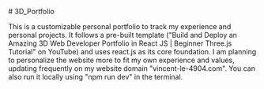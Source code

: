 #   3 D _ P o r t f o l i o 

 This is a customizable personal portfolio to track my experience and personal projects. It follows a pre-built template ("Build and Deploy an Amazing 3D Web Developer Portfolio in React JS | Beginner Three.js Tutorial" on YouTube) and uses react.js as its core foundation. I am planning to personalize the website more to fit my own experience and values, updating frequently on my website domain "vincent-le-4904.com". You can also run it locally using "npm run dev" in the terminal. 
 
